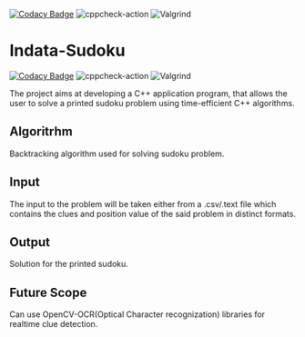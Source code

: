 [![Codacy Badge](https://app.codacy.com/project/badge/Grade/7d97dc27467b42f6840fdc5b8fced6d4)](https://www.codacy.com/gh/99002508/Indata-Sudoku/dashboard?utm_source=github.com&amp;utm_medium=referral&amp;utm_content=99002508/Indata-Sudoku&amp;utm_campaign=Badge_Grade)
![cppcheck-action](https://github.com/99002508/Indata-Sudoku/workflows/cppcheck-action/badge.svg)
![Valgrind](https://github.com/99002508/Indata-Sudoku/workflows/Valgrind/badge.svg)


# Indata-Sudoku

[![Codacy Badge](https://api.codacy.com/project/badge/Grade/213610aa532849b69616ef43cee3ad06)](https://app.codacy.com/gh/99002508/Indata-Sudoku?utm_source=github.com&utm_medium=referral&utm_content=99002508/Indata-Sudoku&utm_campaign=Badge_Grade_Settings)
![cppcheck-action](https://github.com/99002508/Indata-Sudoku/workflows/cppcheck-action/badge.svg)
![Valgrind](https://github.com/99002508/Indata-Sudoku/workflows/Valgrind/badge.svg)

The project aims at developing a C++ application program, that allows the user to solve a printed sudoku problem using time-efficient C++ algorithms.

## Algoritrhm
Backtracking algorithm used for solving sudoku problem.

## Input
The input to the problem will be taken either from a .csv/.text file which contains the clues and position 
           value of the said problem in distinct formats.
## Output
Solution for the printed sudoku.

## Future Scope
Can use OpenCV-OCR(Optical Character recognization) libraries for realtime clue detection.


  
